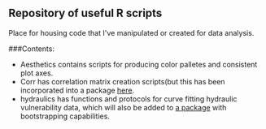 ## Repository of useful R scripts 

Place for housing code that I've manipulated or created for data analysis. 

###Contents: 

* Aesthetics contains scripts for producing color palletes and consistent plot axes. 
* Corr has correlation matrix creation scripts(but this has been incorporated into a package [here](https://github.com/brownegm/corrfx).
* hydraulics has functions and protocols for curve fitting hydraulic vulnerability data, which will also 
    be added to [a package](https://github.com/brownegm/hydrafit) with bootstrapping capabilities. 


